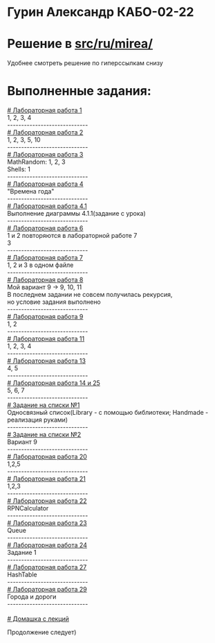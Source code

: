 
# Гурин Александр КАБО-02-22
# Решение в <a href = "https://github.com/alexandrgurin25/Lab1/tree/main/src/ru/mirea"> src/ru/mirea/<a> 

Удобнее смотреть решение по гиперссылкам снизу
# Выполненные задания:
<a href = "https://github.com/alexandrgurin25/Lab1/tree/main/src/ru/mirea/lab1"># Лабораторная работа 1<a> <br>
1, 2, 3, 4 <br>
-----------------------------<br>
<a href = "https://github.com/alexandrgurin25/Lab1/tree/main/src/ru/mirea/lab2"># Лабораторная работа 2<a> <br>
1, 2, 3, 5, 10 <br>
-----------------------------<br>
<a href = "https://github.com/alexandrgurin25/Lab1/tree/main/src/ru/mirea/lab3"># Лабораторная работа 3<a> <br>
MathRandom: 1, 2, 3 <br>
Shells: 1 <br>
-----------------------------<br>
<a href = "https://github.com/alexandrgurin25/Lab1/tree/main/src/ru/mirea/lab4"># Лабораторная работа 4<a> <br>
"Времена года" <br>
-----------------------------<br>
<a href = "https://github.com/alexandrgurin25/Lab1/tree/main/src/ru/mirea/lab4point1"># Лабораторная работа 4.1<a> <br>
Выполнение диаграммы 4.1.1(задание с урока)<br>
-----------------------------<br>
<a href = "https://github.com/alexandrgurin25/Lab1/tree/main/src/ru/mirea/lab6"># Лабораторная работа 6<a> <br>
1 и 2 повторяются в лабораторной работе 7 <br> 3 <br>
-----------------------------<br>
<a href = "https://github.com/alexandrgurin25/Lab1/tree/main/src/ru/mirea/lab7"># Лабораторная работа 7<a> <br>
1, 2 и 3 в одном файле <br>
-----------------------------<br>
<a href = "https://github.com/alexandrgurin25/Lab1/tree/main/src/ru/mirea/lab8"># Лабораторная работа 8<a> <br>
Мой вариант 9 -> 9, 10, 11 <br>
В последнем задании не совсем получилась рекурсия,<br>
но условие задания выполнено<br>
-----------------------------<br>
<a href = "https://github.com/alexandrgurin25/Lab1/tree/main/src/ru/mirea/lab9"># Лабораторная работа 9<a> <br>
1, 2 <br>
-----------------------------<br>
<a href = "https://github.com/alexandrgurin25/Lab1/tree/main/src/ru/mirea/lab11"># Лабораторная работа 11<a> <br>
1, 2, 3, 4<br>
-----------------------------<br>
<a href = "https://github.com/alexandrgurin25/Lab1/tree/main/src/ru/mirea/lab13"># Лабораторная работа 13<a> <br>
4, 5 <br>
-----------------------------<br>
<a href = "https://github.com/alexandrgurin25/Lab1/tree/main/src/ru/mirea/lab14and25"># Лабораторная работа 14 и 25<a> <br>
5, 6, 7 <br>
-----------------------------<br> 
<a href = "https://github.com/alexandrgurin25/Lab1/tree/main/src/ru/mirea/taskList1"># Задание на списки №1<a> <br>
Односвязный список(Library - с помощью библиотеки; Handmade - реализация руками) <br>
-----------------------------<br> 
<a href = "https://github.com/alexandrgurin25/Lab1/tree/main/src/ru/mirea/task2List"># Задание на списки №2<a> <br>
Вариант 9 <br>
-----------------------------<br> 
<a href = "https://github.com/alexandrgurin25/Lab1/tree/main/src/ru/mirea/lab20"># Лабораторная работа 20<a> <br>
1,2,5 <br>
-----------------------------<br> 
<a href = "https://github.com/alexandrgurin25/Lab1/tree/main/src/ru/mirea/lab21"># Лабораторная работа 21<a> <br>
1,2,3 <br>
-----------------------------<br> 
<a href = "https://github.com/alexandrgurin25/Lab1/tree/main/src/ru/mirea/lab22"># Лабораторная работа 22<a> <br>
RPNCalculator <br>
-----------------------------<br> 
<a href = "https://github.com/alexandrgurin25/Lab1/tree/main/src/ru/mirea/lab23"># Лабораторная работа 23<a> <br>
Queue <br>
-----------------------------<br> 
<a href = "https://github.com/alexandrgurin25/Lab1/tree/main/src/ru/mirea/lab24"># Лабораторная работа 24<a> <br>
Задание 1 <br>
-----------------------------<br> 
<a href = "https://github.com/alexandrgurin25/Lab1/tree/main/src/ru/mirea/lab27"># Лабораторная работа 27<a> <br>
HashTable <br>
-----------------------------<br> 
<a href = "https://github.com/alexandrgurin25/Lab1/tree/main/src/ru/mirea/lab29"># Лабораторная работа 29<a> <br>
Города и дороги <br>
-----------------------------<br> 
<br>
<a href = "https://github.com/alexandrgurin25/Lab1/tree/main/src/ru/mirea/HomeTaskFromLecture"># Домашка с лекций<a> <br>

Продолжение следует)
